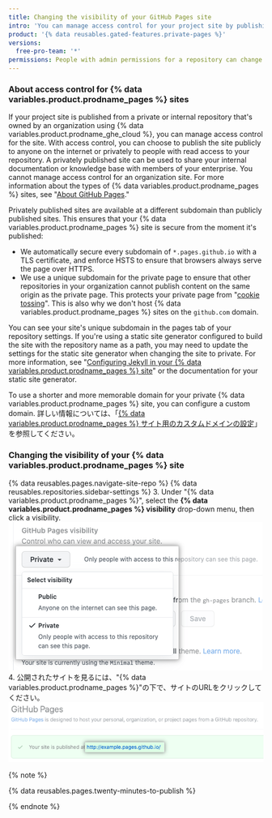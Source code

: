 ```yaml
---
title: Changing the visibility of your GitHub Pages site
intro: 'You can manage access control for your project site by publishing the site publicly or privately.'
product: '{% data reusables.gated-features.private-pages %}'
versions:
  free-pro-team: '*'
permissions: People with admin permissions for a repository can change the visibility of a {% data variables.product.prodname_pages %} site.
---
```


### About access control for {% data variables.product.prodname_pages %} sites

If your project site is published from a private or internal repository that's owned by an organization using {% data variables.product.prodname_ghe_cloud %}, you can manage access control for the site. With access control, you can choose to publish the site publicly to anyone on the internet or privately to people with read access to your repository. A privately published site can be used to share your internal documentation or knowledge base with members of your enterprise. You cannot manage access control for an organization site. For more information about the types of {% data variables.product.prodname_pages %} sites, see "[About GitHub Pages](/github/working-with-github-pages/about-github-pages#types-of-github-pages-sites)."

Privately published sites are available at a different subdomain than publicly published sites. This ensures that your {% data variables.product.prodname_pages %} site is secure from the moment it's published:

- We automatically secure every subdomain of `*.pages.github.io` with a TLS certificate, and enforce HSTS to ensure that browsers always serve the page over HTTPS.
- We use a unique subdomain for the private page to ensure that other repositories in your organization cannot publish content on the same origin as the private page. This protects your private page from "[cookie tossing](https://github.blog/2013-04-09-yummy-cookies-across-domains/)". This is also why we don't host {% data variables.product.prodname_pages %} sites on the `github.com` domain.

You can see your site's unique subdomain in the pages tab of your repository settings. If you're using a static site generator configured to build the site with the repository name as a path, you may need to update the settings for the static site generator when changing the site to private. For more information, see "[Configuring Jekyll in your {% data variables.product.prodname_pages %} site](/github/working-with-github-pages/managing-a-custom-domain-for-your-github-pages-site#configuring-a-subdomain)" or the documentation for your static site generator.

To use a shorter and more memorable domain for your private {% data variables.product.prodname_pages %} site, you can configure a custom domain. 詳しい情報については、「[{% data variables.product.prodname_pages %} サイト用のカスタムドメインの設定](/github/working-with-github-pages/configuring-a-custom-domain-for-your-github-pages-site)」を参照してください。

### Changing the visibility of your {% data variables.product.prodname_pages %} site

{% data reusables.pages.navigate-site-repo %}
{% data reusables.repositories.sidebar-settings %}
3. Under "{% data variables.product.prodname_pages %}", select the **{% data variables.product.prodname_pages %} visibility** drop-down menu, then click a visibility. ![Drop-down to choose a visibility for your site](/assets/images/help/pages/public-or-private-visibility.png)
4. 公開されたサイトを見るには、"{% data variables.product.prodname_pages %}"の下で、サイトのURLをクリックしてください。 ![URL of your privately published site](/assets/images/help/pages/click-private-pages-url-to-preview.png)

  {% note %}

  {% data reusables.pages.twenty-minutes-to-publish %}

  {% endnote %}
